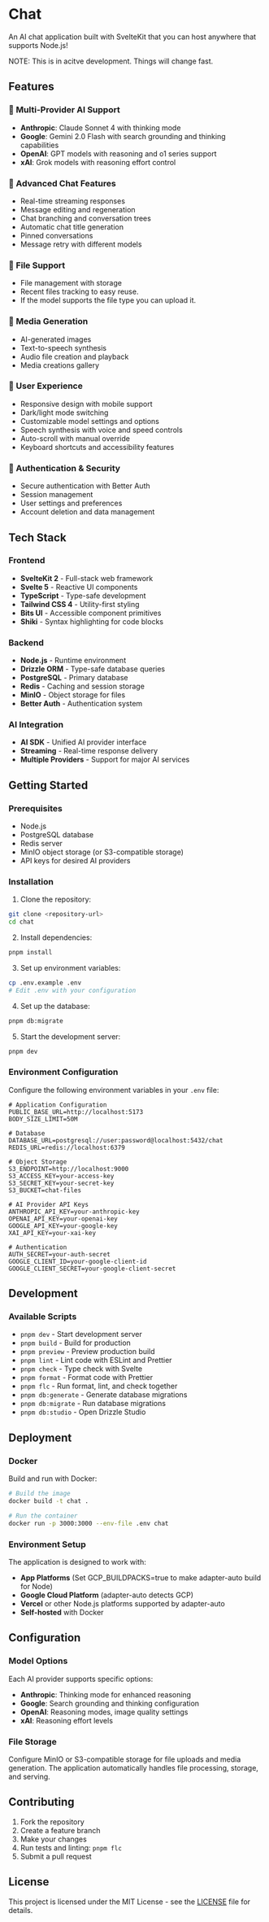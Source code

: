 # Chat

An AI chat application built with SvelteKit that you can host anywhere that supports Node.js!

NOTE: This is in acitve development. Things will change fast.

## Features

### 🤖 Multi-Provider AI Support

- **Anthropic**: Claude Sonnet 4 with thinking mode
- **Google**: Gemini 2.0 Flash with search grounding and thinking capabilities
- **OpenAI**: GPT models with reasoning and o1 series support
- **xAI**: Grok models with reasoning effort control

### 💬 Advanced Chat Features

- Real-time streaming responses
- Message editing and regeneration
- Chat branching and conversation trees
- Automatic chat title generation
- Pinned conversations
- Message retry with different models

### 📁 File Support

- File management with storage
- Recent files tracking to easy reuse.
- If the model supports the file type you can upload it.

### 🎨 Media Generation

- AI-generated images
- Text-to-speech synthesis
- Audio file creation and playback
- Media creations gallery

### 🔧 User Experience

- Responsive design with mobile support
- Dark/light mode switching
- Customizable model settings and options
- Speech synthesis with voice and speed controls
- Auto-scroll with manual override
- Keyboard shortcuts and accessibility features

### 🔐 Authentication & Security

- Secure authentication with Better Auth
- Session management
- User settings and preferences
- Account deletion and data management

## Tech Stack

### Frontend

- **SvelteKit 2** - Full-stack web framework
- **Svelte 5** - Reactive UI components
- **TypeScript** - Type-safe development
- **Tailwind CSS 4** - Utility-first styling
- **Bits UI** - Accessible component primitives
- **Shiki** - Syntax highlighting for code blocks

### Backend

- **Node.js** - Runtime environment
- **Drizzle ORM** - Type-safe database queries
- **PostgreSQL** - Primary database
- **Redis** - Caching and session storage
- **MinIO** - Object storage for files
- **Better Auth** - Authentication system

### AI Integration

- **AI SDK** - Unified AI provider interface
- **Streaming** - Real-time response delivery
- **Multiple Providers** - Support for major AI services

## Getting Started

### Prerequisites

- Node.js
- PostgreSQL database
- Redis server
- MinIO object storage (or S3-compatible storage)
- API keys for desired AI providers

### Installation

1. Clone the repository:

```bash
git clone <repository-url>
cd chat
```

2. Install dependencies:

```bash
pnpm install
```

3. Set up environment variables:

```bash
cp .env.example .env
# Edit .env with your configuration
```

4. Set up the database:

```bash
pnpm db:migrate
```

5. Start the development server:

```bash
pnpm dev
```

### Environment Configuration

Configure the following environment variables in your `.env` file:

```env
# Application Configuration
PUBLIC_BASE_URL=http://localhost:5173
BODY_SIZE_LIMIT=50M

# Database
DATABASE_URL=postgresql://user:password@localhost:5432/chat
REDIS_URL=redis://localhost:6379

# Object Storage
S3_ENDPOINT=http://localhost:9000
S3_ACCESS_KEY=your-access-key
S3_SECRET_KEY=your-secret-key
S3_BUCKET=chat-files

# AI Provider API Keys
ANTHROPIC_API_KEY=your-anthropic-key
OPENAI_API_KEY=your-openai-key
GOOGLE_API_KEY=your-google-key
XAI_API_KEY=your-xai-key

# Authentication
AUTH_SECRET=your-auth-secret
GOOGLE_CLIENT_ID=your-google-client-id
GOOGLE_CLIENT_SECRET=your-google-client-secret
```

## Development

### Available Scripts

- `pnpm dev` - Start development server
- `pnpm build` - Build for production
- `pnpm preview` - Preview production build
- `pnpm lint` - Lint code with ESLint and Prettier
- `pnpm check` - Type check with Svelte
- `pnpm format` - Format code with Prettier
- `pnpm flc` - Run format, lint, and check together
- `pnpm db:generate` - Generate database migrations
- `pnpm db:migrate` - Run database migrations
- `pnpm db:studio` - Open Drizzle Studio

## Deployment

### Docker

Build and run with Docker:

```bash
# Build the image
docker build -t chat .

# Run the container
docker run -p 3000:3000 --env-file .env chat
```

### Environment Setup

The application is designed to work with:

- **App Platforms** (Set GCP_BUILDPACKS=true to make adapter-auto build for Node)
- **Google Cloud Platform** (adapter-auto detects GCP)
- **Vercel** or other Node.js platforms supported by adapter-auto
- **Self-hosted** with Docker

## Configuration

### Model Options

Each AI provider supports specific options:

- **Anthropic**: Thinking mode for enhanced reasoning
- **Google**: Search grounding and thinking configuration
- **OpenAI**: Reasoning modes, image quality settings
- **xAI**: Reasoning effort levels

### File Storage

Configure MinIO or S3-compatible storage for file uploads and media generation. The application automatically handles file processing, storage, and serving.

## Contributing

1. Fork the repository
2. Create a feature branch
3. Make your changes
4. Run tests and linting: `pnpm flc`
5. Submit a pull request

## License

This project is licensed under the MIT License - see the [LICENSE](LICENSE) file for details.
